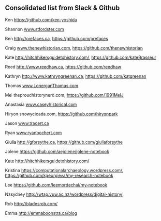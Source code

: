## Consolidated list from Slack & Github 

Ken https://github.com/ken-yoshida

Shannon www.stfordster.com

Ben http://prefaces.ca, https://github.com/prefaces

Craig www.thenewhistorian.com, https://github.com/thenewhistorian

Kate http://hitchhikersguidetohistory.com/, https://github.com/kateBrasseur

Reed http://www.reedhaw.ca, https://github.com/reedhaw

Kathryn http://www.kathryngreenan.ca, https://github.com/katgreenan

Thomas www.LonerganThomas.com

Mel theproudhistorynerd.com, https://github.com/1991MelJ

Anastasia www.caseyhistorical.com

Hiryon snowycicada.com, https://github.com/hiryonpark

Jason www.tracert.ca

Ryan www.ryanbochert.com

Giulia http://gforsythe.ca, https://github.com/giuliaforsythe

Jolene https://github.com/aejolene/jolene-notebook

Kate http://hitchhikersguidetohistory.com/

Kristina https://computationalarchaeology.wordpress.com/, https://github.com/kgeorgieva/my-research-notebook

Lee https://github.com/leemordechai/my-notebook

Nzsydney http://wtap.vuw.ac.nz/wordpress/digital-history/

Rob http://bladesrob.com/

Emma http://emmaboonstra.ca/blog
